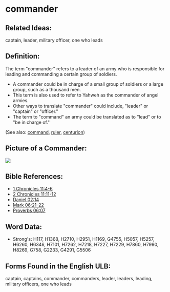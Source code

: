 # commander

## Related Ideas:

captain, leader, military officer, one who leads

## Definition:

The term "commander" refers to a leader of an army who is responsible for leading and commanding a certain group of soldiers.

* A commander could be in charge of a small group of soldiers or a large group, such as a thousand men.
* This term is also used to refer to Yahweh as the commander of angel armies.
* Other ways to translate "commander" could include, "leader" or "captain" or "officer."
* The term to "command" an army could be translated as to "lead" or to "be in charge of."

(See also: [command](../kt/command.md), [ruler](../other/ruler.md), [centurion](../kt/centurion.md))

## Picture of a Commander:

<a href="https://content.bibletranslationtools.org/WycliffeAssociates/en_tw/raw/branch/master/PNGs/c/Commander.png"><img src="https://content.bibletranslationtools.org/WycliffeAssociates/en_tw/raw/branch/master/PNGs/c/Commander.png" ></a>

## Bible References:

* [1 Chronicles 11:4-6](rc://en/tn/help/1ch/11/04)
* [2 Chronicles 11:11-12](rc://en/tn/help/2ch/11/11)
* [Daniel 02:14](rc://en/tn/help/dan/02/14)
* [Mark 06:21-22](rc://en/tn/help/mrk/06/21)
* [Proverbs 06:07](rc://en/tn/help/pro/06/07)

## Word Data:

* Strong's: H117, H1368, H2710, H2951, H1169, G4755, H5057, H5257, H6260, H6346, H7101, H7262, H7218, H7227, H7229, H7860, H7990, H8269, G758, G2233, G4291, G5506

## Forms Found in the English ULB:

captain, captains, commander, commanders, leader, leaders, leading, military officers, one who leads
